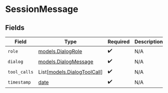 # SessionMessage


## Fields

| Field                                                                | Type                                                                 | Required                                                             | Description                                                          |
| -------------------------------------------------------------------- | -------------------------------------------------------------------- | -------------------------------------------------------------------- | -------------------------------------------------------------------- |
| `role`                                                               | [models.DialogRole](../models/dialogrole.md)                         | :heavy_check_mark:                                                   | N/A                                                                  |
| `dialog`                                                             | [models.DialogMessage](../models/dialogmessage.md)                   | :heavy_check_mark:                                                   | N/A                                                                  |
| `tool_calls`                                                         | List[[models.DialogToolCall](../models/dialogtoolcall.md)]           | :heavy_check_mark:                                                   | N/A                                                                  |
| `timestamp`                                                          | [date](https://docs.python.org/3/library/datetime.html#date-objects) | :heavy_check_mark:                                                   | N/A                                                                  |